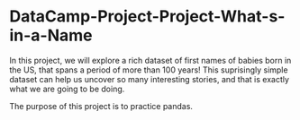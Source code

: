 # DataCamp-Project-Project-What-s-in-a-Name

In this project, we will explore a rich dataset of first names of babies born in the US, 
that spans a period of more than 100 years! 
This suprisingly simple dataset can help us uncover so many interesting stories, 
and that is exactly what we are going to be doing. 

The purpose of this project is to practice pandas.
